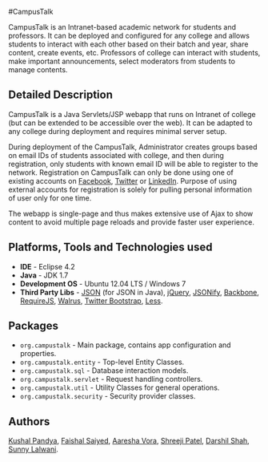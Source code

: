#CampusTalk

CampusTalk is an Intranet-based academic network for students and professors. It can be deployed and configured for any college and allows students to interact with each other based on their batch and year, share content, create events, etc. Professors of college can interact with students, make important announcements, select moderators from students to manage contents.

## Detailed Description

CampusTalk is a Java Servlets/JSP webapp that runs on Intranet of college (but can be extended to be accessible over the web). It can be adapted to any college during deployment and requires minimal server setup.

During deployment of the CampusTalk, Administrator creates groups based on email IDs of students associated with college, and then during registration, only students with known email ID will be able to register to the network. Registration on CampusTalk can only be done using one of existing accounts on [Facebook](https://www.facebook.com), [Twitter](https://www.twitter.com) or [LinkedIn](http://www.linkedin.com/). Purpose of using external accounts for registration is solely for pulling personal information of user only for one time.

The webapp is single-page and thus makes extensive use of Ajax to show content to avoid multiple page reloads and provide faster user experience.

## Platforms, Tools and Technologies used

* **IDE** - Eclipse 4.2
* **Java** - JDK 1.7
* **Development OS** - Ubuntu 12.04 LTS / Windows 7
* **Third Party Libs** - [JSON](http://json.org) (for JSON in Java), [jQuery](http://jquery.com/), [JSONify](https://github.com/kushalpandya/JSONify), [Backbone](http://backbonejs.org/), [RequireJS](http://requirejs.org/), [Walrus](http://documentup.com/jeremyruppel/walrus/), [Twitter Bootstrap](http://twitter.github.com/bootstrap/), [Less](http://lesscss.org/).

## Packages

* `org.campustalk` - Main package, contains app configuration and properties.
* `org.campustalk.entity` - Top-level Entity Classes.
* `org.campustalk.sql` - Database interaction models.
* `org.campustalk.servlet` - Request handling controllers.
* `org.campustalk.util` - Utility Classes for general operations.
* `org.campustalk.security` - Security provider classes.

## Authors

[Kushal Pandya](https://github.com/kushalpandya), [Faishal Saiyed](https://github.com/faishal), [Aaresha Vora](https://github.com/AareshaVora), [Shreeji Patel](https://github.com/shreejipatel), [Darshil Shah](https://github.com/shreejipatel), [Sunny Lalwani](https://github.com/sunny55339).
